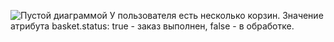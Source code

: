 ![Пустой диаграммой](https://github.com/rnbee/sprint/assets/110878516/07aea0af-23b5-4f19-8b33-34ff2b1f542e)
У пользователя есть несколько корзин. Значение атрибута basket.status: true - заказ выполнен, false - в обработке. 
